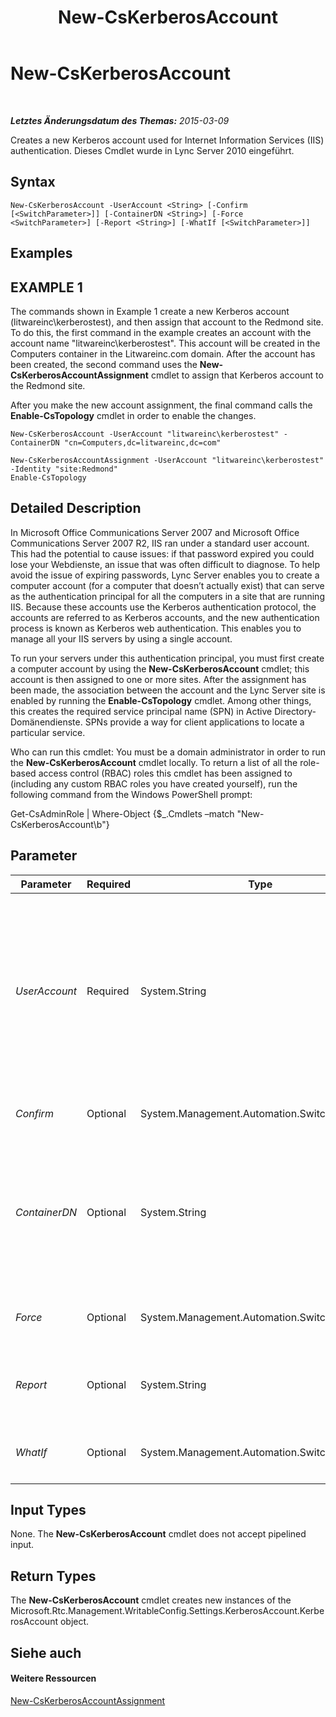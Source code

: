 ﻿---
title: New-CsKerberosAccount
TOCTitle: New-CsKerberosAccount
ms:assetid: 67ffa1b1-0ca5-410b-81f7-2375b9dbef3c
ms:mtpsurl: https://technet.microsoft.com/de-de/library/Gg398485(v=OCS.15)
ms:contentKeyID: 49294270
ms.date: 05/19/2016
mtps_version: v=OCS.15
ms.translationtype: HT
---

# New-CsKerberosAccount

 

_**Letztes Änderungsdatum des Themas:** 2015-03-09_

Creates a new Kerberos account used for Internet Information Services (IIS) authentication. Dieses Cmdlet wurde in Lync Server 2010 eingeführt.

## Syntax

    New-CsKerberosAccount -UserAccount <String> [-Confirm [<SwitchParameter>]] [-ContainerDN <String>] [-Force <SwitchParameter>] [-Report <String>] [-WhatIf [<SwitchParameter>]]

## Examples

## EXAMPLE 1

The commands shown in Example 1 create a new Kerberos account (litwareinc\\kerberostest), and then assign that account to the Redmond site. To do this, the first command in the example creates an account with the account name "litwareinc\\kerberostest". This account will be created in the Computers container in the Litwareinc.com domain. After the account has been created, the second command uses the **New-CsKerberosAccountAssignment** cmdlet to assign that Kerberos account to the Redmond site.

After you make the new account assignment, the final command calls the **Enable-CsTopology** cmdlet in order to enable the changes.

    New-CsKerberosAccount -UserAccount "litwareinc\kerberostest" -ContainerDN "cn=Computers,dc=litwareinc,dc=com"
    
    New-CsKerberosAccountAssignment -UserAccount "litwareinc\kerberostest" -Identity "site:Redmond"
    Enable-CsTopology

## Detailed Description

In Microsoft Office Communications Server 2007 and Microsoft Office Communications Server 2007 R2, IIS ran under a standard user account. This had the potential to cause issues: if that password expired you could lose your Webdienste, an issue that was often difficult to diagnose. To help avoid the issue of expiring passwords, Lync Server enables you to create a computer account (for a computer that doesn’t actually exist) that can serve as the authentication principal for all the computers in a site that are running IIS. Because these accounts use the Kerberos authentication protocol, the accounts are referred to as Kerberos accounts, and the new authentication process is known as Kerberos web authentication. This enables you to manage all your IIS servers by using a single account.

To run your servers under this authentication principal, you must first create a computer account by using the **New-CsKerberosAccount** cmdlet; this account is then assigned to one or more sites. After the assignment has been made, the association between the account and the Lync Server site is enabled by running the **Enable-CsTopology** cmdlet. Among other things, this creates the required service principal name (SPN) in Active Directory-Domänendienste. SPNs provide a way for client applications to locate a particular service.

Who can run this cmdlet: You must be a domain administrator in order to run the **New-CsKerberosAccount** cmdlet locally. To return a list of all the role-based access control (RBAC) roles this cmdlet has been assigned to (including any custom RBAC roles you have created yourself), run the following command from the Windows PowerShell prompt:

Get-CsAdminRole | Where-Object {$\_.Cmdlets –match "New-CsKerberosAccount\\b"}

## Parameter


<table>
<colgroup>
<col style="width: 25%" />
<col style="width: 25%" />
<col style="width: 25%" />
<col style="width: 25%" />
</colgroup>
<thead>
<tr class="header">
<th>Parameter</th>
<th>Required</th>
<th>Type</th>
<th>Description</th>
</tr>
</thead>
<tbody>
<tr class="odd">
<td><p><em>UserAccount</em></p></td>
<td><p>Required</p></td>
<td><p>System.String</p></td>
<td><p>Account name for the new account, using the format domain_name\user_name. For example: -UserAccount &quot;litwareinc\kerberostest&quot;. Note that your command will fail if the specified account already exists.</p>
<p>Note, too that, despite the name UserAccount, the account created by running the <strong>New-CsKerberosAccount</strong> cmdlet is actually a computer account, not a user account.</p></td>
</tr>
<tr class="even">
<td><p><em>Confirm</em></p></td>
<td><p>Optional</p></td>
<td><p>System.Management.Automation.SwitchParameter</p></td>
<td><p>Fordert Sie vor der Ausführung des Befehls zum Bestätigen auf.</p></td>
</tr>
<tr class="odd">
<td><p><em>ContainerDN</em></p></td>
<td><p>Optional</p></td>
<td><p>System.String</p></td>
<td><p>Distinguished name of the Active Directory container where the new account is to be created. For example: -ContainerDN &quot;ou=Finance,dc=litwareinc,dc=com&quot;. If this parameter is not specified, then the <strong>New-CsKerberosAccount</strong> cmdlet will create the new account in the Computers container in Active Directory.</p></td>
</tr>
<tr class="even">
<td><p><em>Force</em></p></td>
<td><p>Optional</p></td>
<td><p>System.Management.Automation.SwitchParameter</p></td>
<td><p>Suppresses the display of any non-fatal error message that might occur when running the command.</p></td>
</tr>
<tr class="odd">
<td><p><em>Report</em></p></td>
<td><p>Optional</p></td>
<td><p>System.String</p></td>
<td><p>Enables you to specify a file path for the log file created when the cmdlet runs. For example: -Report &quot;C:\Logs\KerberosAccount.html&quot;.</p></td>
</tr>
<tr class="even">
<td><p><em>WhatIf</em></p></td>
<td><p>Optional</p></td>
<td><p>System.Management.Automation.SwitchParameter</p></td>
<td><p>Beschreibt die Auswirkungen einer Ausführung des Befehls, ohne den Befehl tatsächlich auszuführen.</p></td>
</tr>
</tbody>
</table>


## Input Types

None. The **New-CsKerberosAccount** cmdlet does not accept pipelined input.

## Return Types

The **New-CsKerberosAccount** cmdlet creates new instances of the Microsoft.Rtc.Management.WritableConfig.Settings.KerberosAccount.KerberosAccount object.

## Siehe auch

#### Weitere Ressourcen

[New-CsKerberosAccountAssignment](new-cskerberosaccountassignment.md)

